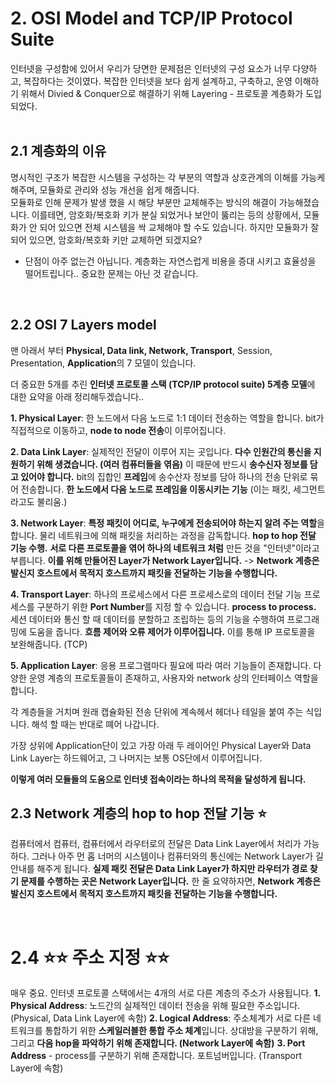 # 2. OSI Model and TCP/IP Protocol Suite

인터넷을 구성함에 있어서 우리가 당면한 문제점은 인터넷의 구성 요소가 너무 다양하고, 복잡하다는 것이였다. 복잡한 인터넷을 보다 쉽게 설계하고, 구축하고, 운영 이해하기 위해서 Divied & Conquer으로 해결하기 위해 Layering - 프로토콜 계층화가 도입되었다.    
<br/>

## 2.1 계층화의 이유
명시적인 구조가 복잡한 시스템을 구성하는 각 부분의 역할과 상호관계의 이해를 가능케 해주며, 모듈화로 관리와 성능 개선을 쉽게 해줍니다.   
모듈화로 인해 문제가 발생 했을 시 해당 부분만 교체해주는 방식의 해결이 가능해졌습니다. 이를테면, 암호화/복호화 키가 분실 되었거나 보안이 뚫리는 등의 상황에서, 모듈화가 안 되어 있으면 전체 시스템을 싹 교체해야 할 수도 있습니다. 하지만 모듈화가 잘 되어 있으면, 암호화/복호화 키만 교체하면 되겠지요?    
- 단점이 아주 없는건 아닙니다. 계층화는 자연스럽게 비용을 증대 시키고 효율성을 떨어트립니다.. 중요한 문제는 아닌 것 같습니다.    
<br/>


## 2.2 OSI 7 Layers model
맨 아래서 부터 **Physical, Data link, Network, Transport**, Session, Presentation, **Application**의 7 모델이 있습니다.

더 중요한 5개를 추린 **인터넷 프로토콜 스택 (TCP/IP protocol suite) 5계층 모델**에 대한 요약을 아래 정리해두겠습니다..
<br/>

**1. Physical Layer**: 한 노드에서 다음 노드로 1:1 데이터 전송하는 역할을 합니다. bit가 직접적으로 이동하고, **node to node 전송**이 이루어집니다.<br/>

**2. Data Link Layer**: 실제적인 전달이 이루어 지는 곳입니다. **다수 인원간의 통신을 지원하기 위해 생겼습니다. (여러 컴퓨터들을 엮음)** 이 때문에 반드시 **송수신자 정보를 담고 있어야 합니다.** bit의 집합인 **프레임**에 송수산자 정보를 담아 하나의 전송 단위로 묶어 전송합니다. **한 노드에서 다음 노드로 프레임을 이동시키는 기능** (이는 패킷, 세그먼트라고도 불리움.)<br/>

**3. Network Layer**: **특정 패킷이 어디로, 누구에게 전송되어야 하는지 알려 주는 역할**을 합니다. 물리 네트워크에 의해 패킷을 처리하는 과정을 감독합니다. **hop to hop 전달 기능 수행.** **서로 다른 프로토콜을 엮어 하나의 네트워크 처럼** 만든 것을 "인터넷"이라고 부릅니다. **이를 위해 만들어진 Layer가 Network Layer입니다.** -> **Network 계층은 발신지 호스트에서 목적지 호스트까지 패킷을 전달하는 기능을 수행합니다.**<br/>

**4. Transport Layer**: 하나의 프로세스에서 다른 프로세스로의 데이터 전달 기능 프로세스를 구분하기 위한 **Port Number**를 지정 할 수 있습니다. **process to process.** 세션 데이터와 통신 할 때 데이터를 분할하고 조립하는 등의 기능을 수행하여 프로그래밍에 도움을 줍니다. **흐름 제어와 오류 제어가 이루어집니다.** 이를 통해 IP 프로토콜을 보완해줍니다. (TCP)<br/>

**5. Application Layer**: 응용 프로그램마다 필요에 따라 여러 기능들이 존재합니다. 다양한 운영 계층의 프로토콜들이 존재하고, 사용자와 network 상의 인터페이스 역할을 합니다.<br/>

각 계층들을 거치며 원래 캡슐화된 전송 단위에 계속헤서 헤더나 테일을 붙여 주는 식입니다. 해석 할 때는 반대로 뗴어 나갑니다.

가장 상위에 Application단이 있고 가장 아래 두 레이어인 Physical Layer와 Data Link Layer는 하드웨어고, 그 나머지는 보통 OS단에서 이루어집니다.

**이렇게 여러 모듈들의 도움으로 인터넷 접속이라는 하나의 목적을 달성하게 됩니다.**

## 2.3 Network 계층의 hop to hop 전달 기능 ⭐
컴퓨터에서 컴퓨터, 컴퓨터에서 라우터로의 전달은 Data Link Layer에서 처리가 가능하다. 그러나 아주 먼 홉 너머의 시스템이나 컴퓨터와의 통신에는 Network Layer가 길 안내를 해주게 됩니다. **실제 패킷 전달은 Data Link Layer가 하지만 라우터가 경로 찾기 문제를 수행하는 곳은 Network Layer입니다.** 한 줄 요약하자면, **Network 계층은 발신지 호스트에서 목적지 호스트까지 패킷을 전달하는 기능을 수행합니다.**

<br/>

# 2.4 ⭐⭐ 주소 지정 ⭐⭐
매우 중요. 인터넷 프로토콜 스택에서는 4개의 서로 다른 계층의 주소가 사용됩니다.
**1. Physical Address**: 노드간의 실제적인 데이터 전송을 위해 필요한 주소입니다. (Physical, Data Link Layer에 속함)
**2. Logical Address**: 주소체계가 서로 다른 네트워크를 통합하기 위한 **스케일러블한 통합 주소 체계**입니다. 상대방을 구분하기 위해, 그리고 **다음 hop을 파악하기 위해 존재합니다. (Network Layer에 속함)**
**3. Port Address** - process를 구분하기 위해 존재합니다. 포트넘버입니다. (Transport Layer에 속함)
